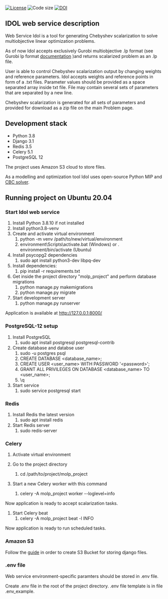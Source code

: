 
[![License](https://img.shields.io/github/license/rhombicosi/molp_project)](LICENSE)
![Code size](https://img.shields.io/github/languages/code-size/rhombicosi/Idol)
[![DOI](https://zenodo.org/badge/393465636.svg)](https://zenodo.org/badge/latestdoi/393465636)
## **IDOL web service description**
Web Service Idol is a tool for generating Chebyshev scalarization to solve multiobjective linear optimization problems.

As of now Idol accepts exclusively Gurobi multiobjective .lp format (see Gurobi lp format [documentation](https://www.gurobi.com/documentation/9.0/refman/lp_format.html#format:LP) )and returns scalarized problem as an .lp file.

User is able to control Chebyshev scalarization output by changing weights and reference parameters.
Idol accepts weights and reference points in form of a .txt files. Parameter values should be provided as a space separated array inside txt file.
File may contain several sets of parameters that are separated by a new line.

Chebyshev scalarization is generated for all sets of parameters and provided for download as a zip file on the main Problem page.

## **Development stack**

* Python 3.8
* Django 3.1
* Redis 3.5
* Celery 5.1
* PostgreSQL 12

The project uses Amazon S3 cloud to store files.

As a modelling and optimization tool Idol uses open-source Python MIP and [CBC solver](https://github.com/coin-or/Cbc).

## **Running project on Ubuntu 20.04**

### **Start Idol web service**

1.  Install Python 3.8.10 if not installed
1.  Install python3.8-venv
1.  Create and activate virtual environment 
    1.  python -m venv /path/to/new/virtual/environment
    1.  environment\Scripts\activate.bat (Windows) or . environment/bin/activate (Ubuntu)
1.  Install psycopg2 dependencies 
    1. sudo apt install python3-dev libpq-dev
1.  Install dependencies:
    1.  pip install -r requirements.txt
1.  Get inside the project directory "molp_project" and perform database migrations
    1.  python manage.py makemigrations
    1.  python manage.py migrate
1.  Start development server
    1.  python manage.py runserver
    
Application is available at http://127.0.0.1:8000/

### **PostgreSQL-12 setup**

1.  Install PostgreSQL
    1. sudo apt install postgresql postgresql-contrib
1.  Create database and databse user
    1.  sudo -u postgres psql
    1.  CREATE DATABASE \<database_name>;
    1.  CREATE USER \<user_name> WITH PASSWORD '\<password>';
    1.  GRANT ALL PRIVILEGES ON DATABASE \<database_name> TO \<user_name>;
    1.  \q
1.  Start service
    1.  sudo service postgresql start

### **Redis**

1. Install Redis the latest version
    1. sudo apt install redis
1. Start Redis server
    1. sudo redis-server

### **Celery**

1. Activate virtual environment
1. Go to the project directory
    1. cd /path/to/project/molp_project
    
1.  Start a new Celery worker with this command
    1.  celery -A molp_project worker --loglevel=info

Now application is ready to accept scalarization tasks.

1. Start Celery beat
    1.   celery -A molp_project beat -l INFO 

Now application is ready to run scheduled tasks.

### **Amazon S3**

Follow the [guide](https://testdriven.io/blog/storing-django-static-and-media-files-on-amazon-s3/) in order to create S3 Bucket for storing django files.

### **.env file**

Web service environment-specific paramters should be stored in .env file. 

Create .env file in the root of the project directory. .env file template is in file .env_example.


